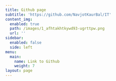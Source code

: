 ```yaml
---
title: Github page
subtitle: 'https://github.com/NavjotKaurBal/IT'
content_img:
  enabled: true
  path: /images/1_afhtakhtkywd93-ugrttpw.png
  url: ''
sidebar:
  enabled: false
  side: left
menu:
  main:
    name: Link to Github
    weight: 7
layout: page
---
```


